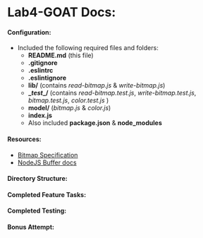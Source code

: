 # Lab4-GOAT Docs:

#### Configuration:

* Included the following required files and folders:
  * **README.md** (this file)
  * **.gitignore**
  * **.eslintrc**
  * **.eslintignore**
  * **lib/** (contains <em>read-bitmap.js</em> & <em>write-bitmap.js</em>)
  * **\__test__/** (contains <em>read-bitmap.test.js</em>, <em>write-bitmap.test.js</em>, <em>bitmap.test.js</em>, <em>color.test.js</em> )
  * **model/** (<em>bitmap.js</em> & <em>color.js</em>)
  * **index.js**
  * Also included **package.json** & **node_modules**

#### Resources:
* [Bitmap Specification](https://en.wikipedia.org/wiki/BMP_file_format)
* [NodeJS Buffer docs](https://nodejs.org/api/buffer.html)

#### Directory Structure:


#### Completed Feature Tasks:


#### Completed Testing:


#### Bonus Attempt:
